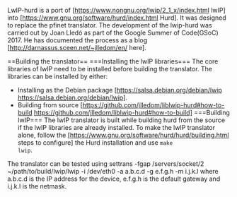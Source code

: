 LwIP-hurd is a port of [https://www.nongnu.org/lwip/2_1_x/index.html lwIP] into [https://www.gnu.org/software/hurd/index.html Hurd]. It was designed to replace the pfinet translator. The development of the lwip-hurd was carried out by Joan Lledó as part of the Google Summer of Code(GSoC) 2017. He has documented the process as a blog [http://darnassus.sceen.net/~jlledom/en/ here].

==Building the translator==
===Installing the lwIP libraries===
The core libraries of lwIP need to be installed before building the translator. The libraries can be installed by either:
* Installing as the Debian package [https://salsa.debian.org/debian/lwip https://salsa.debian.org/debian/lwip].
* Building from source [https://github.com/jlledom/liblwip-hurd#how-to-build https://github.com/jlledom/liblwip-hurd#how-to-build]
===Building lwIP===
The lwIP translator is built while building hurd from the source if the lwIP libraries are already installed. To make the lwIP translator alone, follow the [https://www.gnu.org/software/hurd/hurd/building.html steps to configure] the Hurd installation and use <code>make lwip</code>.

The translator can be tested using
 settrans -fgap /servers/socket/2 ~/path/to/build/lwip/lwip -i /dev/eth0 -a a.b.c.d -g e.f.g.h -m i.j.k.l
where a.b.c.d is the IP address for the device, e.f.g.h is the default gateway and i.j.k.l is the netmask.

